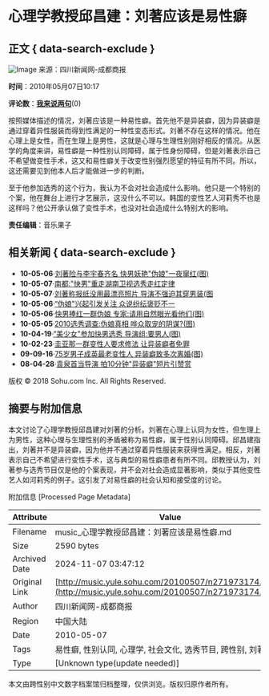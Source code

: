 # 心理学教授邱昌建：刘著应该是易性癖

## 正文 { data-search-exclude }


![Image](http://photocdn.sohu.com/20061227/Img247299768.gif)
来源：四川新闻网-成都商报

**时间**：2010年05月07日10:17

**评论数**：[**我来说两句**](http://comment2.news.sohu.com/t_271973174.html)(0)

按照媒体描述的情况，刘著应该是一种易性癖。首先他不是异装癖，因为异装癖是通过穿着异性服装而得到性满足的一种性变态形式。刘著不存在这样的情况。他在心理上是女性，而在生理上是男性，这就是心理与生理性别刚好相反的情况。从医学的角度来讲，易性癖是一种性别认同障碍，属于性身份障碍，但是刘著表示自己不希望做变性手术，这又和易性癖关于改变性别强烈愿望的特征有所不同。所以，这还需要见到他本人后才能做进一步的判断。

至于他参加选秀的这个行为，我认为不会对社会造成什么影响。他只是一个特别的个案，他在舞台上进行才艺展示，这没什么不可以。韩国的变性艺人河莉秀不也是这样吗？他公开承认做了变性手术，也没对社会造成什么特别大的影响。

**责任编辑**：音乐果子

## 相关新闻 { data-search-exclude }

-   **10-05-06**·[刘著险与李宇春齐名 快男妖艳"伪娘"一夜窜红(图)](http://yule.sohu.com/20100506/n271947695.shtml)
-   **10-05-07**·[南都:"快男"重走湖南卫视选秀走红定律](http://music.yule.sohu.com/20100507/n271972561.shtml)
-   **10-05-07**·[刘著称报纸没用最漂亮照片 导演不强迫其穿男装(图](http://yule.sohu.com/20100507/n271968709.shtml)
-   **10-05-06**·[“伪娘"兴起引发关注 众说纷纭褒贬不一](http://yule.sohu.com/20100506/n271956776.shtml)
-   **10-05-06**·[快男捧红一群伪娘 专家:请用自然眼光看他们(图)](http://yule.sohu.com/20100506/n271948749.shtml)
-   **10-05-05**·[2010选秀调查:伪娘真相 哗众取宠的阴谋?(图)](http://music.yule.sohu.com/20100505/n271933880.shtml)
-   **10-04-19**·[“美少女"参加快男选秀 导演组:要男人(图)](http://yule.sohu.com/20100419/n271596367.shtml)
-   **10-02-23**·[圭亚那一群变性人要求修法 让异装癖者免罪](http://news.sohu.com/20100223/n270388215.shtml)
-   **09-09-16**·[75岁男子成英最老变性人 异装癖致多次离婚(图)](http://news.sohu.com/20090916/n266759439.shtml)
-   **08-04-28**·[袁泉首当导演 拍10分钟"异装癖"短片引赞赏](http://yule.sohu.com/20080428/n256555926.shtml)

版权 © 2018 Sohu.com Inc. All Rights Reserved.

## 摘要与附加信息

<!-- tcd_abstract -->
本文讨论了心理学教授邱昌建对刘著的分析。刘著在心理上认同为女性，但生理上为男性，这种心理与生理性别的矛盾被称为易性癖，属于性别认同障碍。邱昌建指出，刘著并不是异装癖，因为他并不通过穿着异性服装来获得性满足。相反，刘著表示自己不希望进行变性手术，这与典型的易性癖患者有所不同。邱教授认为，刘著参与选秀节目仅是他的个案表现，并不会对社会造成显著影响，类似于其他变性艺人如河莉秀的例子。这引发了对易性癖的社会认知和接受度的讨论。
<!-- tcd_abstract_end -->

附加信息 [Processed Page Metadata]

| Attribute       | Value                                  |
|-----------------|----------------------------------------|
| Filename        | music_心理学教授邱昌建：刘著应该是易性癖.md                             |
| Size            | 2590 bytes                           |
| Archived Date   | 2024-11-07 03:47:12                             |
| Original Link   | [http://music.yule.sohu.com/20100507/n271973174.shtml](http://music.yule.sohu.com/20100507/n271973174.shtml)                       |
| Author          | 四川新闻网-成都商报                               |
| Region          | 中国大陆                               |
| Date            | 2010-05-07                                 |
| Tags            | 易性癖, 性别认同, 心理学, 社会文化, 选秀节目, 跨性别, 刘著                                 |
| Type            | [Unknown type(update needed)]                                 |
<!-- tcd_table_end -->

本文由跨性别中文数字档案馆归档整理，仅供浏览。版权归原作者所有。
